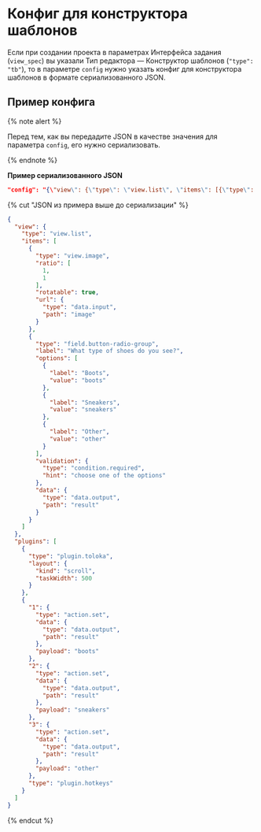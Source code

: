# Конфиг для конструктора шаблонов

Если при создании проекта в параметрах Интерфейса задания (`view_spec`) вы указали Тип редактора — Конструктор шаблонов (`"type": "tb"`), то в параметре `config` нужно указать конфиг для конструктора шаблонов в формате сериализованного JSON.

## Пример конфига

{% note alert %}

Перед тем, как вы передадите JSON в качестве значения для параметра `config`, его нужно сериализовать.

{% endnote %}

**Пример сериализованного JSON**

```json
"config": "{\"view\": {\"type\": \"view.list\", \"items\": [{\"type\": \"view.image\", \"ratio\": [1, 1], \"rotatable\": true, \"url\": {\"type\": \"data.input\", \"path\": \"image\"}}, {\"type\": \"field.button-radio-group\", \"label\": \"What type of shoes do you see?\", \"options\": [{\"label\": \"Boots\", \"value\": \"boots\" }, {\"label\": \"Sneakers\", \"value\": \"sneakers\"}, {\"label\": \"Other\", \"value\": \"other\"}], \"validation\": {\"type\": \"condition.required\", \"hint\": \"choose one of the options\"}, \"data\": {\"type\": \"data.output\", \"path\": \"result\"}}]}, \"plugins\": [{\"type\": \"plugin.toloka\", \"layout\": {\"kind\": \"scroll\", \"taskWidth\": 500}}, {\"1\": {\"type\": \"action.set\", \"data\": {\"type\": \"data.output\", \"path\": \"result\"}, \"payload\": \"boots\"}, \"2\": {\"type\": \"action.set\", \"data\": {\"type\": \"data.output\", \"path\": \"result\"}, \"payload\": \"sneakers\"}, \"3\": {\"type\": \"action.set\", \"data\": {\"type\": \"data.output\", \"path\": \"result\"}, \"payload\": \"other\"}, \"type\": \"plugin.hotkeys\"}]}"
```

{% cut "JSON из примера выше до сериализации" %}

```json
{
  "view": {
    "type": "view.list",
    "items": [
      {
        "type": "view.image",
        "ratio": [
          1,
          1
        ],
        "rotatable": true,
        "url": {
          "type": "data.input",
          "path": "image"
        }
      },
      {
        "type": "field.button-radio-group",
        "label": "What type of shoes do you see?",
        "options": [
          {
            "label": "Boots",
            "value": "boots"
          },
          {
            "label": "Sneakers",
            "value": "sneakers"
          },
          {
            "label": "Other",
            "value": "other"
          }
        ],
        "validation": {
          "type": "condition.required",
          "hint": "choose one of the options"
        },
        "data": {
          "type": "data.output",
          "path": "result"
        }
      }
    ]
  },
  "plugins": [
    {
      "type": "plugin.toloka",
      "layout": {
        "kind": "scroll",
        "taskWidth": 500
      }
    },
    {
      "1": {
        "type": "action.set",
        "data": {
          "type": "data.output",
          "path": "result"
        },
        "payload": "boots"
      },
      "2": {
        "type": "action.set",
        "data": {
          "type": "data.output",
          "path": "result"
        },
        "payload": "sneakers"
      },
      "3": {
        "type": "action.set",
        "data": {
          "type": "data.output",
          "path": "result"
        },
        "payload": "other"
      },
      "type": "plugin.hotkeys"
    }
  ]
}
```

{% endcut %}